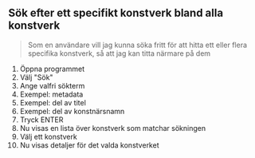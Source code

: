 ## Sök efter ett specifikt konstverk bland alla konstverk
>Som en användare vill jag kunna söka fritt för att hitta ett eller flera specifika konstverk, så att jag kan titta närmare på dem 

1. Öppna programmet
2. Välj "Sök"
3. Ange valfri sökterm
  1. Exempel: metadata
  2. Exempel: del av titel
  3. Exempel: del av konstnärsnamn
4. Tryck ENTER
5. Nu visas en lista över konstverk som matchar sökningen
6. Välj ett konstverk
7. Nu visas detaljer för det valda konstverket
